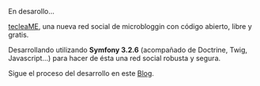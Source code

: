 En desarollo...

[tecleaME](https://www.teclea.me), una nueva red social de microbloggin con código abierto, libre y gratis.

Desarrollando utilizando **Symfony 3.2.6** (acompañado de Doctrine, Twig, Javascript...) para hacer de ésta una red social robusta y segura.
 
Sigue el proceso del desarrollo en este [Blog](https://blog.pedrojanula.xyz/tag/tecleame/).
